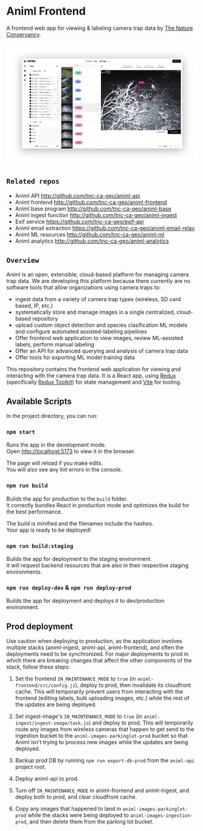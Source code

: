 # Animl Frontend
A frontend web app for viewing & labeling camera trap data by 
[The Nature Conservancy](https://www.nature.org/).

![Animl screenshot](screenshots/animl-frontend-v0.1.0.jpg)

## `Related repos`

- Animl API               http://github.com/tnc-ca-geo/animl-api
- Animl frontend          http://github.com/tnc-ca-geo/animl-frontend
- Animl base program      http://github.com/tnc-ca-geo/animl-base
- Animl ingest function   http://github.com/tnc-ca-geo/animl-ingest
- Exif service            https://github.com/tnc-ca-geo/exif-api
- Animl email extraction  https://github.com/tnc-ca-geo/animl-email-relay
- Animl ML resources      http://github.com/tnc-ca-geo/animl-ml
- Animl analytics         http://github.com/tnc-ca-geo/animl-analytics

## `Overview`

Animl is an open, extensible, cloud-based platform for managing camera trap data.
We are developing this platform because there currently are no software tools that allow 
organizations using camera traps to:

- ingest data from a variety of camera trap types (wireless, SD card based, IP, etc.)
- systematically store and manage images in a single centralized, cloud-based repository
- upload custom object detection and species clasification ML models and configure 
automated assisted-labeling pipelines
- Offer frontend web application to view images, review ML-assisted labels, 
perform manual labeling
- Offer an API for advanced querying and analysis of camera trap data
- Offer tools for exporting ML model training data

This repository contains the frontend web application for viewing and 
interacting with the camera trap data. It is a React app, using [Redux](https://redux.js.org/) (specifically [Redux Toolkit](https://redux-toolkit.js.org/)) for state management and [Vite](https://vitejs.dev/) for tooling.

## Available Scripts

In the project directory, you can run:

### `npm start`

Runs the app in the development mode.<br />
Open [http://localhost:5173](http://localhost:5173) to view it in the browser.

The page will reload if you make edits.<br />
You will also see any lint errors in the console.

### `npm run build`

Builds the app for production to the `build` folder.<br />
It correctly bundles React in production mode and optimizes the build for the best performance.

The build is minified and the filenames include the hashes.<br />
Your app is ready to be deployed!

### `npm run build:staging`

Builds the app for deployment to the staging environment.<br />
It will request backend resources that are also in their respective staging environments.

### `npm run deploy-dev` &  `npm run deploy-prod` 

Builds the app for deployment and deploys it to dev/production environment.<br />

## Prod deployment
Use caution when deploying to production, as the application involves multiple stacks (animl-ingest, animl-api, animl-frontend), and often the deployments need to be synchronized. For major deployments to prod in which there are breaking changes that affect the other components of the stack, follow these steps:

1. Set the frontend `IN_MAINTENANCE_MODE` to `true` (in `animl-frontend/src/config.js`), deploy to prod, then invalidate its cloudfront cache. This will temporarily prevent users from interacting with the frontend (editing labels, bulk uploading images, etc.) while the rest of the updates are being deployed.

2. Set ingest-image's `IN_MAINTENANCE_MODE` to `true` (in `animl-ingest/ingest-image/task.js`) and deploy to prod. This will temporarily route any images from wireless cameras that happen to get send to the ingestion bucket to the `animl-images-parkinglot-prod` bucket so that Animl isn't trying to process new images while the updates are being deployed.

3. Backup prod DB by running `npm run export-db-prod` from the `animl-api` project root.

4. Deploy animl-api to prod.

5. Turn off `IN_MAINTENANCE_MODE` in animl-frontend and animl-ingest, and deploy both to prod, and clear cloudfront cache.

6. Copy any images that happened to land in `animl-images-parkinglot-prod` while the stacks were being deployed to `animl-images-ingestion-prod`, and then delete them from the parking lot bucket.
